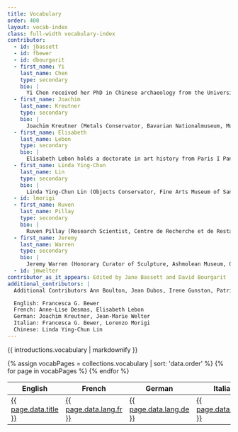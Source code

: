 ```yaml
---
title: Vocabulary
order: 400
layout: vocab-index
class: full-width vocabulary-index
contributor:
  - id: jbassett
  - id: fbewer
  - id: dbourgarit
  - first_name: Yi
    last_name: Chen
    type: secondary
    bio: |
      Yi Chen received her PhD in Chinese archaeology from the University of Oxford. She is a former curator of early Chinese collections and now a visiting researcher at the British Museum. In addition, she is an academic advisor of the Dresden Porcelain Project of the Staatliche Kunstsammlungen Dresden and a J.S. Lee Memorial Fellow (2022/2023), hosted by The Art Museum, Chinese University of Hong Kong. Before she joined the British Museum in 2015, she was the Christensen Fellow in Chinese Painting at the Ashmolean Museum of Art and Archaeology in Oxford.
  - first_name: Joachim
    last_name: Kreutner
    type: secondary
    bio: |
      Joachim Kreutner (Metals Conservator, Bavarian Nationalmuseum, Munich) received his degree in conservation, restoration, and art technology at the Technische Universität, Munich. Since 2016 he has been supervisor to the metals conservation team at the Bavarian Nationalmuseum. His research interests are focused on preventative conservational conditions of museum silver collections and the technique of bronze casting. He is deputy spokesperson for the conservation working group at Deutscher Museumsbund.
  - first_name: Elisabeth
    last_name: Lebon
    type: secondary
    bio: |
      Elisabeth Lebon holds a doctorate in art history from Paris I Panthéon-Sorbonne. She is an independent researcher in nineteenth- and twentieth-century French sculpture and the author of the catalogues raisonnés of Antoine Pevsner (in collaboration with Pierre Brullé), Charles Despiau, and Jean Joire. She specializes in the history of art foundries and casting processes in France, and is the author of *Dictionnaire des fondeurs de bronze d’art. France 1890–1950* (2003), *Le Fondeur et le sculpteur: Technique du bronze et histoire de l’art* (2012), and *Fonte au sable – fonte à cire perdue: histoire d’une rivalité* (2012). She has been brought to work on a wide range of artists through this specialty.
  - first_name: Linda Ying-Chun
    last_name: Lin
    type: secondary
    bio: |
      Linda Ying-Chun Lin (Objects Conservator, Fine Arts Museum of San Francisco) received her MA in conservation of cultural heritage materials from UCLA / Getty Interdepartmental Program in 2010. She was formerly the conservator for arts of Asia at the Newark Museum, New Jersey. She has translated articles in the areas of archaeology, conservation, and technical research published in both Chinese and English journals. Her most recent translation projects include ancient Chinese bronze-casting technology and Chinese lacquer, in collaboration with the Smithsonian Institution’s National Museum of Asian Art.
  - id: lmorigi
  - first_name: Ruven
    last_name: Pillay
    type: secondary
    bio: |
      Ruven Pillay (Research Scientist, Centre de Recherche et de Restauration des Musées de France [C2RMF], Paris) holds an MPhys in physics from the University of Manchester, an MSc in computer science from the University of Edinburgh, and a PhD in hyperspectral imaging from NTNU, Norway. His research interests include the application of advanced imaging, data processing and visualization, and other techniques to the study of art. In addition to his work at the C2RMF he has more than twenty-five years of experience working in major art galleries, and has also worked at the National Gallery in London, the National Museum in Stockholm, and as an invited scholar at the J. Paul Getty Museum in Los Angeles.
  - first_name: Jeremy
    last_name: Warren
    type: secondary
    bio: |
      Jeremy Warren (Honorary Curator of Sculpture, Ashmolean Museum, Oxford, and Sculpture Research Curator, the National Trust) is a specialist in Renaissance and later European sculpture. His numerous publications include the catalogues *Medieval and Renaissance Sculpture in the Ashmolean Museum* (2014) and *Italian Sculpture in the Wallace Collection* (2016), as well as articles on the sculptors Antico, Giovanni Bandini, Giambologna, Vincenzo and Gian Gerolamo Grandi, Leone Leoni, and Severo da Ravenna.  Exhibitions include *Beauty and Power: Renaissance and Baroque Bronzes from the Peter Marino Collection* (2010). He has also written extensively on the history of collecting.
  - id: jmwelter
contributor_as_it_appears: Edited by Jane Bassett and David Bourgarit
additional_contributors: |
  Additional Contributors Ann Boulton, Jean Dubos, Irene Gunston, Patricia Harpring, Sharon Hecker, Andrew Lacey, Marjee Levine, Jeffrey Maish, Benoît Mille, Peta Motture, Uve Peltz, David Reid, Dominique Robcis, Lise Saussus, Harold Schulze, Jeffrey Springer, Nicolas Thomas, Quanyu Wang, Jeremy Warren, Frank Willer, Dimitrios Zikos

  English: Francesca G. Bewer
  French: Anne-Lise Desmas, Elisabeth Lebon
  German: Joachim Kreutner, Jean-Marie Welter
  Italian: Francesca G. Bewer, Lorenzo Morigi
  Chinese: Linda Ying-Chun Lin
---
```


<div class="section-landing-page__text">

{{ introductions.vocabulary | markdownify }}

</div>

<table class="vocab-table pdf-full-width">
  <thead>
    <tr>
      <th>English</th>
      <th>French</th>
      <th>German</th>
      <th>Italian</th>
      <th>Chinese</th>
    </tr>
  </thead>
  <tbody>
{% assign vocabPages = collections.vocabulary | sort: 'data.order' %}
{% for page in vocabPages %}
  <tr>
    <td><a href="{{ page.url}}">{{ page.data.title }}</a></td>
    <td><a href="{{ page.url}}">{{ page.data.lang.fr }}</a></td>
    <td><a href="{{ page.url}}">{{ page.data.lang.de }}</a></td>
    <td><a href="{{ page.url}}">{{ page.data.lang.it }}</a></td>
    <td><a href="{{ page.url}}" lang="zh">{{ page.data.lang.zh }}</a></td>
  </tr>
{% endfor %}
  </tbody>
</table>


